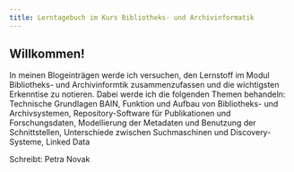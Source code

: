 ```yaml
---
title: Lerntagebuch im Kurs Bibliotheks- und Archivinformatik
---
```


## Willkommen! ##

In meinen Blogeinträgen werde ich versuchen, den Lernstoff im Modul Bibliotheks- und Archivinformtik zusammenzufassen und die wichtigsten Erkenntise zu notieren. 
Dabei werde ich die folgenden Themen behandeln: Technische Grundlagen BAIN, Funktion und Aufbau von Bibliotheks- und Archivsystemen, Repository-Software für Publikationen und Forschungsdaten, Modellierung der Metadaten und Benutzung der Schnittstellen, Unterschiede zwischen Suchmaschinen und Discovery-Systeme, Linked Data

Schreibt: Petra Novak

